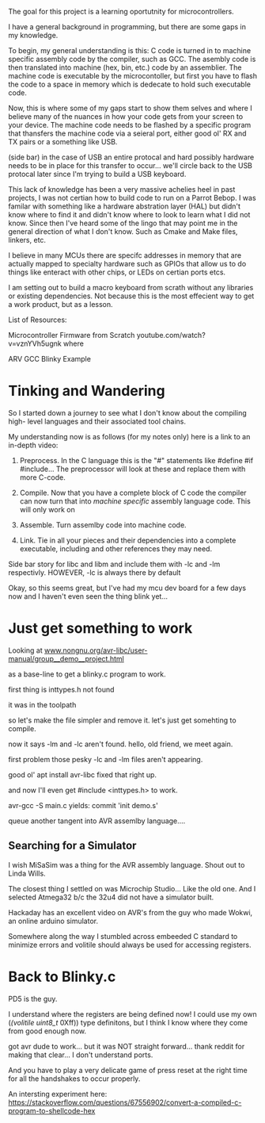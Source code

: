 The goal for this project is a learning oportutnity for microcontrollers.

I have a general background in programming, but there are some gaps in my 
knowledge.

To begin, my general understanding is this:
C code is turned in to machine specific assembly code by the compiler, such as
GCC. The asembly code is then translated into machine (hex, bin, etc.) code by
an assemblier. The machine code is executable by the microcontoller, but first
you have to flash the code to a space in memory which is dedecate to hold such
executable code. 

Now, this is where some of my gaps start to show them selves and where I believe
many of the nuances in how your code gets from your screen to your device. The
machine code needs to be flashed by a specific program that thansfers the 
machine code via a seieral port, either good ol' RX and TX pairs or a something
like USB.

(side bar) in the case of USB an entire protocal and hard possibly hardware 
needs to be in place for this transfer to occur... we'll circle back to the USB
protocal later since I'm trying to build a USB keyboard.

This lack of knowledge has been a very massive achelies heel in past projects,
I was not certian how to build code to run on a Parrot Bebop. I was familar with
something like a hardware abstration layer (HAL) but didn't know where to find
it and didn't know where to look to learn what I did not know.
Since then I've heard some of the lingo that may point me in the general 
direction of what I don't know. Such as Cmake and Make files, linkers, etc.

I believe in many MCUs there are specifc addresses in memory that are actually
mapped to specialty hardware such as GPIOs that allow us to do things like 
enteract with other chips, or LEDs on certian ports etcs.

I am setting out to build a macro keyboard from scrath without any libraries or
existing dependencies. Not because this is the most effecient way to get a work
product, but as a lesson. 

List of Resources:

Microcontroller Firmware from Scratch
youtube.com/watch?v=vznYVh5ugnk
where

ARV GCC Blinky Example

# Tinking and Wandering
So I started down a journey to see what I don't know about the compiling high-
level languages and their associated tool chains.

My understanding now is as follows (for my notes only) here is a link to an
in-depth video:

1. Preprocess.
In the C language this is the "#" statements like #define #if #include...
The preprocessor will look at these and replace them with more C-code.

2. Compile.
Now that you have a complete block of C code the compiler can now turn that into
*machine specific* assembly language code. This will only work on 

3. Assemble.
Turn assemlby code into machine code.

4. Link.
Tie in all your pieces and their dependencies into a complete executable, 
including and other references they may need. 

Side bar story for libc and libm and include them with -lc and -lm respectivly.
HOWEVER, -lc is always there by default

Okay, so this seems great, but I've had my mcu dev board for a few days now and
I haven't even seen the thing blink yet...


# Just get something to work
Looking at
www.nongnu.org/avr-libc/user-manual/group__demo__project.html

as a base-line to get a blinky.c program to work.

first thing is inttypes.h not found

it was in the toolpath

so let's make the file simpler and remove it. let's just get somehting to compile.

now it says -lm and -lc aren't found. hello, old friend, we meet again.

first problem those pesky -lc and -lm files aren't appearing.

good ol' apt install avr-libc fixed that right up.

and now I'll even get #include <inttypes.h> to work.

avr-gcc -S main.c yields: commit 'init demo.s'

queue another tangent into AVR assemlby language....

## Searching for a Simulator
I wish MiSaSim was a thing for the AVR assembly language. Shout out to Linda
Wills.

The closest thing I settled on was Microchip Studio... Like the old one. And
I selected Atmega32 b/c the 32u4 did not have a simulator built. 

Hackaday has an excellent video on AVR's from the guy who made Wokwi, an online arduino simulator.

Somewhere along the way I stumbled across embeeded C standard to minimize errors and volitile should always be used for accessing registers.

# Back to Blinky.c
PD5 is the guy.

I understand where the registers are being defined now! I could use my own
(*(volitile uint8_t* 0Xff)) type definitons, but I think I know where they come
from good enough now.


got avr dude to work... but it was NOT straight forward... thank reddit for making
that clear... I don't understand ports.

And you have to play a very delicate game of press reset at the right time for all
the handshakes to occur properly.


An intersting experiment here:
https://stackoverflow.com/questions/67556902/convert-a-compiled-c-program-to-shellcode-hex
